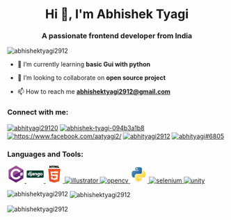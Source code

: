 <h1 align="center">Hi 👋, I'm Abhishek Tyagi</h1>
<h3 align="center">A passionate frontend developer from India</h3>

<p align="left"> <img src="https://komarev.com/ghpvc/?username=abhishektyagi2912&label=Profile%20views&color=0e75b6&style=flat" alt="abhishektyagi2912" /> </p>

- 🌱 I’m currently learning **basic Gui with python**

- 👯 I’m looking to collaborate on **open source project**

- 📫 How to reach me **abhishektyagi2912@gmail.com**

<h3 align="left">Connect with me:</h3>
<p align="left">
<a href="https://twitter.com/abhityagi29120" target="blank"><img align="center" src="https://cdn.jsdelivr.net/npm/simple-icons@3.0.1/icons/twitter.svg" alt="abhityagi29120" height="30" width="40" /></a>
<a href="https://linkedin.com/in/abhishek-tyagi-094b3a1b8" target="blank"><img align="center" src="https://cdn.jsdelivr.net/npm/simple-icons@3.0.1/icons/linkedin.svg" alt="abhishek-tyagi-094b3a1b8" height="30" width="40" /></a>
<a href="https://fb.com/https://www.facebook.com/aatyagi2/" target="blank"><img align="center" src="https://cdn.jsdelivr.net/npm/simple-icons@3.0.1/icons/facebook.svg" alt="https://www.facebook.com/aatyagi2/" height="30" width="40" /></a>
<a href="https://instagram.com/abhityagi2912" target="blank"><img align="center" src="https://cdn.jsdelivr.net/npm/simple-icons@3.0.1/icons/instagram.svg" alt="abhityagi2912" height="30" width="40" /></a>
<a href="https://discord.gg/abhityagi#6805" target="blank"><img align="center" src="https://cdn.jsdelivr.net/npm/simple-icons@3.0.1/icons/discord.svg" alt="abhityagi#6805" height="30" width="40" /></a>
</p>

<h3 align="left">Languages and Tools:</h3>
<p align="left"> <a href="https://www.w3schools.com/cs/" target="_blank"> <img src="https://raw.githubusercontent.com/devicons/devicon/master/icons/csharp/csharp-original.svg" alt="csharp" width="40" height="40"/> </a> <a href="https://www.djangoproject.com/" target="_blank"> <img src="https://raw.githubusercontent.com/devicons/devicon/master/icons/django/django-original.svg" alt="django" width="40" height="40"/> </a> <a href="https://www.w3.org/html/" target="_blank"> <img src="https://raw.githubusercontent.com/devicons/devicon/master/icons/html5/html5-original-wordmark.svg" alt="html5" width="40" height="40"/> </a> <a href="https://www.adobe.com/in/products/illustrator.html" target="_blank"> <img src="https://www.vectorlogo.zone/logos/adobe_illustrator/adobe_illustrator-icon.svg" alt="illustrator" width="40" height="40"/> </a> <a href="https://opencv.org/" target="_blank"> <img src="https://www.vectorlogo.zone/logos/opencv/opencv-icon.svg" alt="opencv" width="40" height="40"/> </a> <a href="https://www.python.org" target="_blank"> <img src="https://raw.githubusercontent.com/devicons/devicon/master/icons/python/python-original.svg" alt="python" width="40" height="40"/> </a> <a href="https://www.selenium.dev" target="_blank"> <img src="https://raw.githubusercontent.com/detain/svg-logos/780f25886640cef088af994181646db2f6b1a3f8/svg/selenium-logo.svg" alt="selenium" width="40" height="40"/> </a> <a href="https://unity.com/" target="_blank"> <img src="https://www.vectorlogo.zone/logos/unity3d/unity3d-icon.svg" alt="unity" width="40" height="40"/> </a> </p>

<p><img align="left" src="https://github-readme-stats.vercel.app/api/top-langs?username=abhishektyagi2912&show_icons=true&locale=en&layout=compact" alt="abhishektyagi2912" /></p>

<p>&nbsp;<img align="center" src="https://github-readme-stats.vercel.app/api?username=abhishektyagi2912&show_icons=true&locale=en" alt="abhishektyagi2912" /></p>

<p><img align="center" src="https://github-readme-streak-stats.herokuapp.com/?user=abhishektyagi2912&" alt="abhishektyagi2912" /></p>




